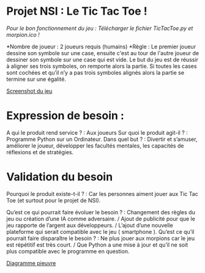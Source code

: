 # Projet NSI : Le Tic Tac Toe !

*Pour le bon fonctionnement du jeu : Télécharger le fichier TicTacToe.py et morpion.ico !*

*Nombre de joueur : 2 joueurs requis (humains)
*Règle : Le premier joueur dessine son symbole sur une case, ensuite c'est au tour de l'autre joueur de dessiner son symbole sur une case qui est vide.
Le but du jeu est de réussir à aligner ses trois symboles, on remporte alors la partie. Si toutes les cases sont cochées et qu’il n’y a pas trois symboles alignés alors la partie se termine sur une égalité.

[Screenshot du jeu](https://user-images.githubusercontent.com/72768800/120205801-a8b85600-c22a-11eb-82c3-d932b47248e8.png)

# Expression de besoin :
A qui le produit rend service ? : Aux joueurs
Sur quoi le produit agit-il ? : Programme Python sur un Ordinateur.
Dans quel but ? : Divertir et s’amuser, améliorer le joueur, développer les facultés mentales, les capacités de réflexions et de stratégies.
	
# Validation du besoin
Pourquoi le produit existe-t-il ? : Car les personnes aiment jouer aux Tic Tac Toe (et surtout pour le projet de NSI).

Qu’est ce qui pourrait faire évoluer le besoin ? : Changement des règles du jeu ou création d’une IA comme adversaire. / Ajout de publicité pour que le jeu rapporte de l’argent aux développeurs. / L’ajout d’une nouvelle plateforme qui serait compatible avec le jeu ( smartphone ).
Qu’est ce qu’il pourrait faire disparaître le besoin ? : Ne plus jouer aux morpions car le jeu est répétitif est très court. / Que Python a une mise à jour et qu’il ne soit plus compatible avec le programme en question.

[Diagramme pieuvre](https://user-images.githubusercontent.com/72768800/120206638-bde1b480-c22b-11eb-902d-8d269df70925.png)
